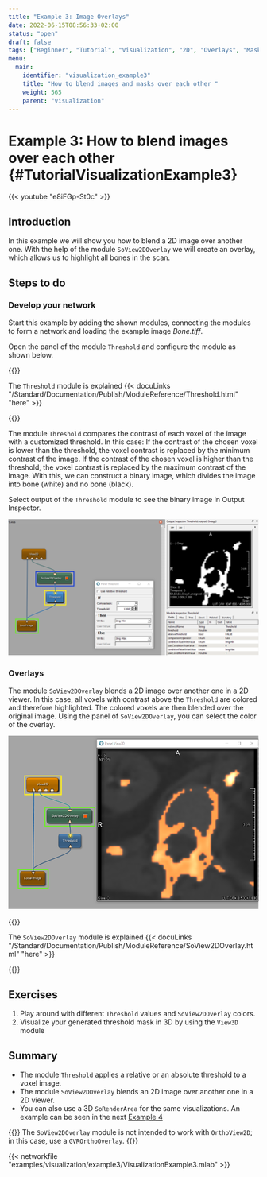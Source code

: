 ```yaml
---
title: "Example 3: Image Overlays"
date: 2022-06-15T08:56:33+02:00
status: "open"
draft: false
tags: ["Beginner", "Tutorial", "Visualization", "2D", "Overlays", "Masks"]
menu: 
  main:
    identifier: "visualization_example3"
    title: "How to blend images and masks over each other "
    weight: 565
    parent: "visualization"
---
```

# Example 3: How to blend images over each other {#TutorialVisualizationExample3}

{{< youtube "e8iFGp-St0c" >}}

## Introduction
In this example we will show you how to blend a 2D image over another one. With the help of the module `SoView2DOverlay` we will create an overlay, which allows us to highlight all bones in the scan.

## Steps to do
### Develop your network
Start this example by adding the shown modules, connecting the modules to form a network and loading the example image *Bone.tiff*.

Open the panel of the module `Threshold` and configure the module as shown below.

{{<alert class="info" caption="Extra Infos">}}

The `Threshold` module is explained {{< docuLinks "/Standard/Documentation/Publish/ModuleReference/Threshold.html" "here" >}}

{{</alert>}}

[//]: <> (MVL-653)

The module `Threshold` compares the contrast of each voxel of the image with a customized threshold. In this case: If the contrast of the chosen voxel is lower than the threshold, the voxel contrast is replaced by the minimum contrast of the image. If the contrast of the chosen voxel is higher than the threshold, the voxel contrast is replaced by the maximum contrast of the image. With this, we can construct a binary image, which divides the image into bone (white) and no bone (black).

Select output of the `Threshold` module to see the binary image in Output Inspector.

![Image Threshold](/images/tutorials/visualization/V3_01.png "Image Threshold")

### Overlays
The module `SoView2DOverlay` blends a 2D image over another one in a 2D viewer. In this case, all voxels with contrast above the `Threshold` are colored and therefore highlighted. The colored voxels are then blended over the original image. Using the panel of `SoView2DOverlay`, you can select the color of the overlay.

![SoView2DOverlay](/images/tutorials/visualization/V3_02.png "SoView2DOverlay")

{{<alert class="info" caption="Extra Infos">}}

The `SoView2DOverlay` module is explained {{< docuLinks "/Standard/Documentation/Publish/ModuleReference/SoView2DOverlay.html" "here" >}}

{{</alert>}}

[//]: <> (MVL-653)

## Exercises
1. Play around with different `Threshold` values and `SoView2DOverlay` colors.
2. Visualize your generated threshold mask in 3D by using the `View3D` module

## Summary
* The module `Threshold` applies a relative or an absolute threshold to a voxel image.
* The module `SoView2DOverlay` blends an 2D image over another one in a 2D viewer.
* You can also use a 3D `SoRenderArea` for the same visualizations. An example can be seen in the next [Example 4](/tutorials/visualization/visualizationexample4 "Display images converted to Open Inventor scene objects")

{{<alert class="warning" caption="Warning">}}
The `SoView2DOverlay` module is not intended to work with `OrthoView2D`; in this case, use a `GVROrthoOverlay`.
{{</alert>}}

{{< networkfile "examples/visualization/example3/VisualizationExample3.mlab" >}}
